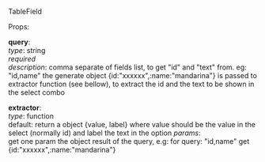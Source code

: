 


TableField

Props:

**query**:\
*type*: string\
*required*\
*description*: comma separate of fields list, to get "id" and "text" from. eg: "id,name" the generate object {id:"xxxxxx",:name:"mandarina"} is passed to extractor function (see bellow), to extract the id and the text to be shown in the select combo

**extractor**:\
*type*: function\
default: return a object {value, label} where value should be the value in the select (normally id) and label the text in the option
*params*:\
get one param the object result of the query, e.g: for  query: "id,name" get  {id:"xxxxxx",:name:"mandarina"} 



